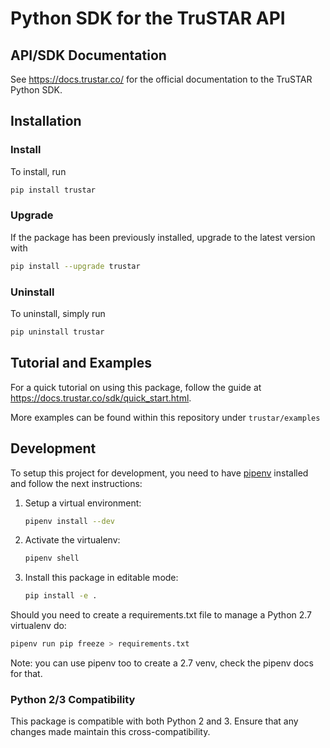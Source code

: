 # Python SDK for the TruSTAR API

## API/SDK Documentation

See https://docs.trustar.co/ for the official documentation to the TruSTAR Python SDK.


## Installation

### Install
To install, run

```bash
pip install trustar
```

### Upgrade
If the package has been previously installed, upgrade to the latest version with

```bash
pip install --upgrade trustar
```

### Uninstall
To uninstall, simply run

```bash
pip uninstall trustar
```


## Tutorial and Examples

For a quick tutorial on using this package, follow the guide at https://docs.trustar.co/sdk/quick_start.html.

More examples can be found within this repository under `trustar/examples`

## Development

To setup this project for development, you need to have [pipenv](https://pipenv.pypa.io/en/latest/) installed and follow the next instructions:

1. Setup a virtual environment:
    ```bash
    pipenv install --dev
    ```

2. Activate the virtualenv:
    ```bash
    pipenv shell
    ```
3. Install this package in editable mode:
    ```bash
    pip install -e .
    ```

Should you need to create a requirements.txt file to manage a Python 2.7 virtualenv do:

```bash
pipenv run pip freeze > requirements.txt
```

Note: you can use pipenv too to create a 2.7 venv, check the pipenv docs for that.

### Python 2/3 Compatibility

This package is compatible with both Python 2 and 3.  Ensure that any changes made maintain this cross-compatibility.
